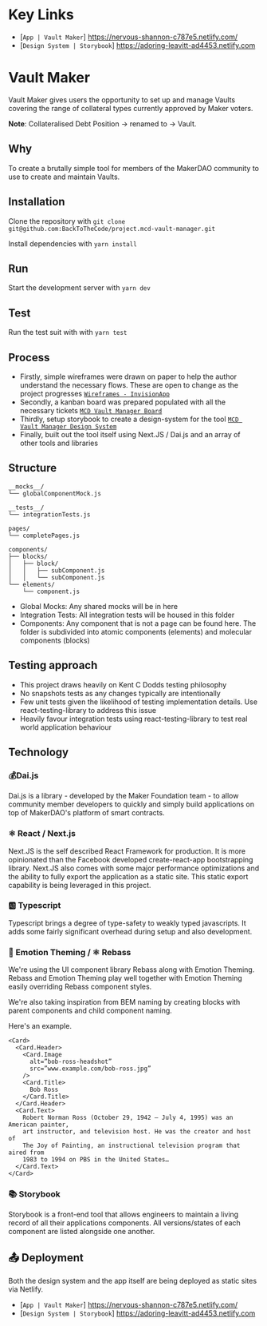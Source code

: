 # Key Links
- [`App | Vault Maker`] https://nervous-shannon-c787e5.netlify.com/
- [`Design System | Storybook`] https://adoring-leavitt-ad4453.netlify.com

# Vault Maker

Vault Maker gives users the opportunity to set up and manage Vaults covering 
the range of collateral types currently approved by Maker voters.

**Note**: Collateralised Debt Position -> renamed to -> Vault.

## Why

To create a brutally simple tool for members of the MakerDAO community to use to 
create and maintain Vaults.

## Installation

Clone the repository with `git clone git@github.com:BackToTheCode/project.mcd-vault-manager.git`

Install dependencies with `yarn install`

## Run

Start the development server with `yarn dev`

## Test

Run the test suit with with `yarn test`

## Process

- Firstly, simple wireframes were drawn on paper to help the author understand the necessary flows. These are open to change as the project progresses [`Wireframes - InvisionApp`](https://projects.invisionapp.com/boards/FD3XNJ8SM8Q/)
- Secondly, a kanban board was prepared populated with all the necessary tickets [`MCD Vault Manager Board`](https://trello.com/b/H0NV22h9/mcd-vault-manager)
- Thirdly, setup storybook to create a design-system for the tool [`MCD Vault Manager Design System`](https://adoring-leavitt-ad4453.netlify.com)
- Finally, built out the tool itself using Next.JS / Dai.js and an array of other tools and libraries

## Structure

```
__mocks__/
└── globalComponentMock.js

__tests__/
└── integrationTests.js

pages/
└── completePages.js

components/
├── blocks/
│   ├── block/
│   │   ├── subComponent.js
│   │   └── subComponent.js
└── elements/
    └── component.js
```

- Global Mocks: Any shared mocks will be in here
- Integration Tests: All integration tests will be housed in this folder
- Components: Any component that is not a page can be found here. The folder is subdivided into atomic components (elements) and molecular components (blocks)

## Testing approach

- This project draws heavily on Kent C Dodds testing philosophy
- No snapshots tests as any changes typically are intentionally
- Few unit tests given the likelihood of testing implementation details. Use react-testing-library to address this issue
- Heavily favour integration tests using react-testing-library to test real world application behaviour

## Technology

### 💰Dai.js

Dai.js is a library - developed by the Maker Foundation team - to allow community member developers to quickly and simply build applications on top of MakerDAO's platform of smart contracts. 

### ⚛️  React / Next.js

Next.JS is the self described React Framework for production. It is more opinionated than the Facebook developed create-react-app bootstrapping library.
Next.JS also comes with some major performance optimizations and the ability to fully export the application as a static site. This static export 
capability is being leveraged in this project.

### 🆎 Typescript

Typescript brings a degree of type-safety to weakly typed javascripts. It adds some fairly significant overhead during setup and also development.

### 💅 Emotion Theming / ⚛️  Rebass

We're using the UI component library Rebass along with Emotion Theming. Rebass and Emotion Theming play well together with Emotion Theming easily overriding Rebass component styles.

We're also taking inspiration from BEM naming by creating blocks with parent components and child component naming.

Here's an example.

```
<Card>
  <Card.Header>
    <Card.Image
      alt=”bob-ross-headshot”
      src=”www.example.com/bob-ross.jpg”
    />
    <Card.Title>
      Bob Ross
    </Card.Title>
  </Card.Header>
  <Card.Text>
    Robert Norman Ross (October 29, 1942 – July 4, 1995) was an American painter,
    art instructor, and television host. He was the creator and host of
    The Joy of Painting, an instructional television program that aired from
    1983 to 1994 on PBS in the United States…
  </Card.Text>
</Card>

```

### 📚 Storybook

Storybook is a front-end tool that allows engineers to maintain a living record of all their applications components. All versions/states of each component are listed alongside one another.

## 📤 Deployment

Both the design system and the app itself are being deployed as static sites via Netlify.

- [`App | Vault Maker`] https://nervous-shannon-c787e5.netlify.com/
- [`Design System | Storybook`] https://adoring-leavitt-ad4453.netlify.com















